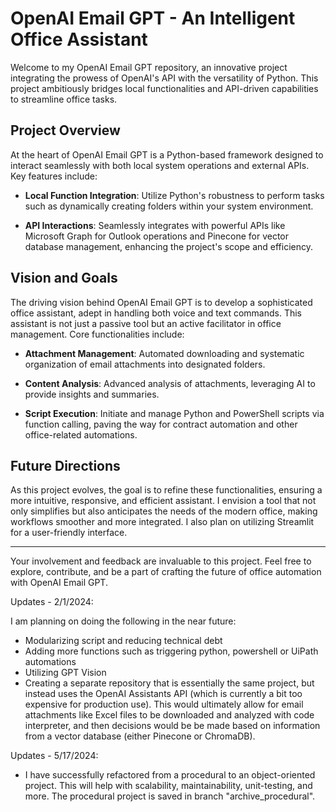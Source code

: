 # OpenAI Email GPT - An Intelligent Office Assistant

Welcome to my OpenAI Email GPT repository, an innovative project integrating the prowess of OpenAI's API with the versatility of Python. This project ambitiously bridges local functionalities and API-driven capabilities to streamline office tasks.

## Project Overview

At the heart of OpenAI Email GPT is a Python-based framework designed to interact seamlessly with both local system operations and external APIs. Key features include:

- **Local Function Integration**: Utilize Python's robustness to perform tasks such as dynamically creating folders within your system environment.

- **API Interactions**: Seamlessly integrates with powerful APIs like Microsoft Graph for Outlook operations and Pinecone for vector database management, enhancing the project's scope and efficiency.

## Vision and Goals

The driving vision behind OpenAI Email GPT is to develop a sophisticated office assistant, adept in handling both voice and text commands. This assistant is not just a passive tool but an active facilitator in office management. Core functionalities include:

- **Attachment Management**: Automated downloading and systematic organization of email attachments into designated folders.

- **Content Analysis**: Advanced analysis of attachments, leveraging AI to provide insights and summaries.

- **Script Execution**: Initiate and manage Python and PowerShell scripts via function calling, paving the way for contract automation and other office-related automations.

## Future Directions

As this project evolves, the goal is to refine these functionalities, ensuring a more intuitive, responsive, and efficient assistant. I envision a tool that not only simplifies but also anticipates the needs of the modern office, making workflows smoother and more integrated. I also plan on utilizing Streamlit for a user-friendly interface.

---

Your involvement and feedback are invaluable to this project. Feel free to explore, contribute, and be a part of crafting the future of office automation with OpenAI Email GPT.

Updates - 2/1/2024:

I am planning on doing the following in the near future:

- Modularizing script and reducing technical debt
- Adding more functions such as triggering python, powershell or UiPath automations
- Utilizing GPT Vision
- Creating a separate repository that is essentially the same project, but instead uses the OpenAI Assistants API (which is currently a bit too expensive for production use).  This would ultimately allow for email attachments like Excel files to be downloaded and analyzed with code interpreter, and then decisions would be be made based on information from a vector database (either Pinecone or ChromaDB).  


Updates - 5/17/2024:

- I have successfully refactored from a procedural to an object-oriented project.  This will help with scalability, maintainability, unit-testing, and more.  The procedural project is saved in branch "archive_procedural".




